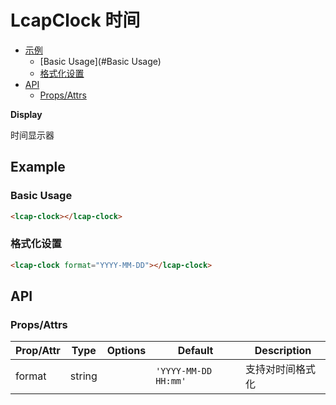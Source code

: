 <!-- 该 README.md 根据 api.yaml 和 docs/*.md 自动生成，为了方便在 GitHub 和 NPM 上查阅。如需修改，请查看源文件 -->

# LcapClock 时间

- [示例](#示例)
    - [Basic Usage](#Basic Usage)
    - [格式化设置](#格式化设置)
- [API]()
    - [Props/Attrs](#propsattrs)

**Display**

时间显示器

## Example
### Basic Usage

``` html
<lcap-clock></lcap-clock>
```

### 格式化设置

``` html
<lcap-clock format="YYYY-MM-DD"></lcap-clock>
```

## API
### Props/Attrs

| Prop/Attr | Type | Options | Default | Description |
| --------- | ---- | ------- | ------- | ----------- |
| format | string |  | `'YYYY-MM-DD HH:mm'` | 支持对时间格式化 |

